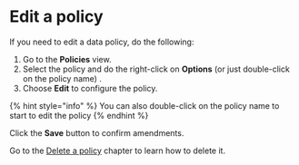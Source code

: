 # Edit a policy

If you need to edit a data policy, do the following:

1. Go to the **Policies** view.
2. Select the policy and do the right-click on **Options** \(or just double-click on the policy name\) .
3. Choose **Edit** to configure the policy.

{% hint style="info" %}
You can also double-click on the policy name to start to edit the policy
{% endhint %}

 Click the **Save** button to confirm amendments.  

Go to the [Delete a policy](delete-a-policy.md) chapter to learn how to delete it.





